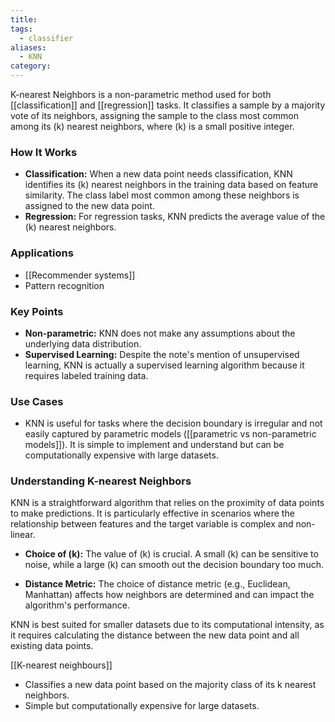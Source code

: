 ```yaml
---
title: 
tags:
  - classifier
aliases:
  - KNN
category:
---
```

K-nearest Neighbors is a non-parametric method used for both [[classification]] and [[regression]] tasks. It classifies a sample by a majority vote of its neighbors, assigning the sample to the class most common among its \(k\) nearest neighbors, where \(k\) is a small positive integer.

### How It Works

- **Classification:** When a new data point needs classification, KNN identifies its \(k\) nearest neighbors in the training data based on feature similarity. The class label most common among these neighbors is assigned to the new data point.
- **Regression:** For regression tasks, KNN predicts the average value of the \(k\) nearest neighbors.

### Applications

  - [[Recommender systems]]
  - Pattern recognition

### Key Points

- **Non-parametric:** KNN does not make any assumptions about the underlying data distribution.
- **Supervised Learning:** Despite the note's mention of unsupervised learning, KNN is actually a supervised learning algorithm because it requires labeled training data.

### Use Cases

- KNN is useful for tasks where the decision boundary is irregular and not easily captured by parametric models ([[parametric vs non-parametric models]]). It is simple to implement and understand but can be computationally expensive with large datasets.


### Understanding K-nearest Neighbors

KNN is a straightforward algorithm that relies on the proximity of data points to make predictions. It is particularly effective in scenarios where the relationship between features and the target variable is complex and non-linear.

- **Choice of \(k\):** The value of \(k\) is crucial. A small \(k\) can be sensitive to noise, while a large \(k\) can smooth out the decision boundary too much.

- **Distance Metric:** The choice of distance metric (e.g., Euclidean, Manhattan) affects how neighbors are determined and can impact the algorithm's performance.

KNN is best suited for smaller datasets due to its computational intensity, as it requires calculating the distance between the new data point and all existing data points.

[[K-nearest neighbours]]
   - Classifies a new data point based on the majority class of its k nearest neighbors.
   - Simple but computationally expensive for large datasets.